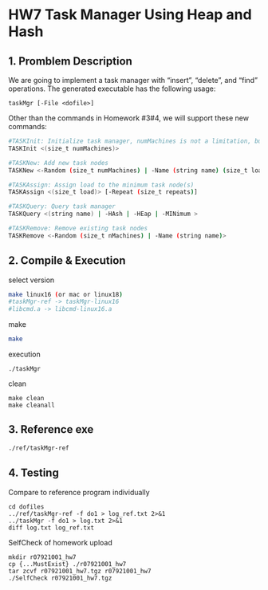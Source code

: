 # HW7 Task Manager Using Heap and Hash

## 1. Promblem Description
We are going to implement a task manager with “insert”, “delete”, and “find” operations. The generated executable has the following usage:
```
taskMgr [-File <dofile>]
```
Other than the commands in Homework #3#4, we will support these new commands:
```sh
#TASKInit: Initialize task manager, numMachines is not a limitation, but a pre-assigned memory
TASKInit <(size_t numMachines)>

#TASKNew: Add new task nodes
TASKNew <-Random (size_t numMachines) | -Name (string name) (size_t load)>

#TASKAssign: Assign load to the minimum task node(s)
TASKAssign <(size_t load)> [-Repeat (size_t repeats)]

#TASKQuery: Query task manager
TASKQuery <(string name) | -HAsh | -HEap | -MINimum >

#TASKRemove: Remove existing task nodes
TASKRemove <-Random (size_t nMachines) | -Name (string name)>
```

## 2. Compile & Execution

select version
```sh
make linux16 (or mac or linux18)
#taskMgr-ref -> taskMgr-linux16
#libcmd.a -> libcmd-linux16.a
```
make 
```sh
make
```
execution
```
./taskMgr
```
clean
```
make clean
make cleanall
```

## 3. Reference exe
```sh
./ref/taskMgr-ref
```

## 4. Testing
Compare to reference program individually
```
cd dofiles
../ref/taskMgr-ref -f do1 > log_ref.txt 2>&1
../taskMgr -f do1 > log.txt 2>&1
diff log.txt log_ref.txt
```
SelfCheck of homework upload
```
mkdir r07921001_hw7
cp {...MustExist} ./r07921001_hw7
tar zcvf r07921001_hw7.tgz r07921001_hw7
./SelfCheck r07921001_hw7.tgz
```
